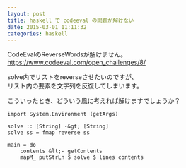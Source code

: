 ```yaml
---
layout: post
title: haskell で codeeval の問題が解けない
date: 2015-03-01 11:11:32
categories: haskell
---
```

<p>CodeEvalのReverseWordsが解けません。<br>
<a href="https://www.codeeval.com/open_challenges/8/" rel="nofollow">https://www.codeeval.com/open_challenges/8/</a></p>

<p>solve内でリストをreverseさせたいのですが、<br>
リスト内の要素を文字列を反復してしまいます。</p>

<p>こういったとき、どういう風に考えれば解けますでしょうか？</p>

```
import System.Environment (getArgs)

solve :: [String] -&gt; [String]
solve ss = fmap reverse ss

main = do
    contents &lt;- getContents
    mapM_ putStrLn $ solve $ lines contents
```
